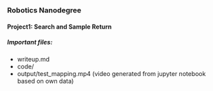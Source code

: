 ### Robotics Nanodegree
#### **Project1:** Search and Sample Return
##### Important files:
* writeup.md
* code/
* output/test_mapping.mp4 (video generated from jupyter notebook based on own data) 
